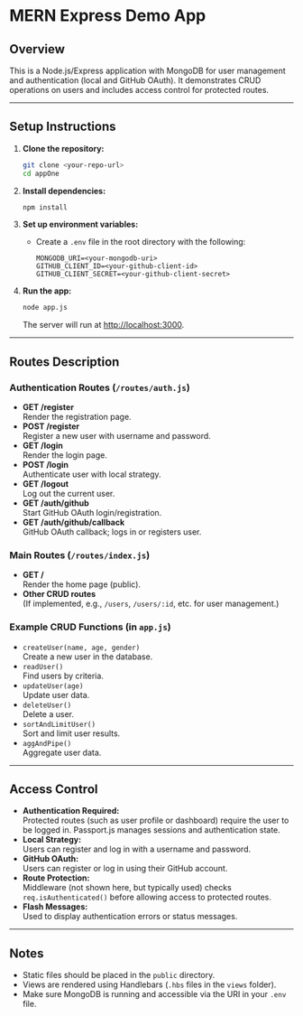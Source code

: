 # MERN Express Demo App

## Overview

This is a Node.js/Express application with MongoDB for user management and authentication (local and GitHub OAuth). It demonstrates CRUD operations on users and includes access control for protected routes.

---

## Setup Instructions

1. **Clone the repository:**
   ```sh
   git clone <your-repo-url>
   cd appOne
   ```

2. **Install dependencies:**
   ```sh
   npm install
   ```

3. **Set up environment variables:**
   - Create a `.env` file in the root directory with the following:
     ```
     MONGODB_URI=<your-mongodb-uri>
     GITHUB_CLIENT_ID=<your-github-client-id>
     GITHUB_CLIENT_SECRET=<your-github-client-secret>
     ```

4. **Run the app:**
   ```sh
   node app.js
   ```
   The server will run at [http://localhost:3000](http://localhost:3000).

---

## Routes Description

### Authentication Routes (`/routes/auth.js`)
- **GET /register**  
  Render the registration page.
- **POST /register**  
  Register a new user with username and password.
- **GET /login**  
  Render the login page.
- **POST /login**  
  Authenticate user with local strategy.
- **GET /logout**  
  Log out the current user.
- **GET /auth/github**  
  Start GitHub OAuth login/registration.
- **GET /auth/github/callback**  
  GitHub OAuth callback; logs in or registers user.

### Main Routes (`/routes/index.js`)
- **GET /**  
  Render the home page (public).
- **Other CRUD routes**  
  (If implemented, e.g., `/users`, `/users/:id`, etc. for user management.)

### Example CRUD Functions (in `app.js`)
- `createUser(name, age, gender)`  
  Create a new user in the database.
- `readUser()`  
  Find users by criteria.
- `updateUser(age)`  
  Update user data.
- `deleteUser()`  
  Delete a user.
- `sortAndLimitUser()`  
  Sort and limit user results.
- `aggAndPipe()`  
  Aggregate user data.

---

## Access Control

- **Authentication Required:**  
  Protected routes (such as user profile or dashboard) require the user to be logged in. Passport.js manages sessions and authentication state.
- **Local Strategy:**  
  Users can register and log in with a username and password.
- **GitHub OAuth:**  
  Users can register or log in using their GitHub account.
- **Route Protection:**  
  Middleware (not shown here, but typically used) checks `req.isAuthenticated()` before allowing access to protected routes.
- **Flash Messages:**  
  Used to display authentication errors or status messages.

---

## Notes

- Static files should be placed in the `public` directory.
- Views are rendered using Handlebars (`.hbs` files in the `views` folder).
- Make sure MongoDB is running and accessible via the URI in your `.env` file.